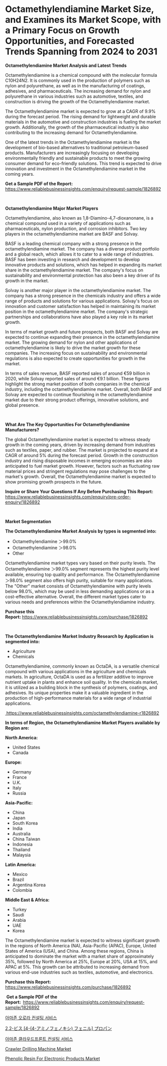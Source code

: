 <p><h1>Octamethylendiamine Market Size, and Examines its Market Scope, with a Primary Focus on Growth Opportunities, and Forecasted Trends Spanning from 2024 to 2031</h1></p><p><strong>Octamethylendiamine Market Analysis and Latest Trends</strong></p>
<p><p>Octamethylendiamine is a chemical compound with the molecular formula C10H24N2. It is commonly used in the production of polymers such as nylon and polyurethane, as well as in the manufacturing of coatings, adhesives, and pharmaceuticals. The increasing demand for nylon and polyurethane in various industries such as automotive, textiles, and construction is driving the growth of the Octamethylendiamine market.</p><p>The Octamethylendiamine market is expected to grow at a CAGR of 9.9% during the forecast period. The rising demand for lightweight and durable materials in the automotive and construction industries is fueling the market growth. Additionally, the growth of the pharmaceutical industry is also contributing to the increasing demand for Octamethylendiamine.</p><p>One of the latest trends in the Octamethylendiamine market is the development of bio-based alternatives to traditional petroleum-based products. Manufacturers are increasingly focusing on developing environmentally friendly and sustainable products to meet the growing consumer demand for eco-friendly solutions. This trend is expected to drive innovation and investment in the Octamethylendiamine market in the coming years.</p></p>
<p><strong>Get a Sample PDF of the Report:&nbsp;</strong> <a href="https://www.reliablebusinessinsights.com/enquiry/request-sample/1826892">https://www.reliablebusinessinsights.com/enquiry/request-sample/1826892</a></p>
<p>&nbsp;</p>
<p><strong>Octamethylendiamine Major Market Players</strong></p>
<p><p>Octamethylendiamine, also known as 1,8-Diamino-4,7-dioxanonane, is a chemical compound used in a variety of applications such as pharmaceuticals, nylon production, and corrosion inhibitors. Two key players in the octamethylendiamine market are BASF and Solvay.</p><p>BASF is a leading chemical company with a strong presence in the octamethylendiamine market. The company has a diverse product portfolio and a global reach, which allows it to cater to a wide range of industries. BASF has been investing in research and development to develop innovative products and solutions, which has helped in expanding its market share in the octamethylendiamine market. The company's focus on sustainability and environmental protection has also been a key driver of its growth in the market.</p><p>Solvay is another major player in the octamethylendiamine market. The company has a strong presence in the chemicals industry and offers a wide range of products and solutions for various applications. Solvay's focus on innovation and customer satisfaction has helped in maintaining its market position in the octamethylendiamine market. The company's strategic partnerships and collaborations have also played a key role in its market growth.</p><p>In terms of market growth and future prospects, both BASF and Solvay are expected to continue expanding their presence in the octamethylendiamine market. The growing demand for nylon and other applications of octamethylendiamine is likely to drive the market growth for these companies. The increasing focus on sustainability and environmental regulations is also expected to create opportunities for growth in the market.</p><p>In terms of sales revenue, BASF reported sales of around €59 billion in 2020, while Solvay reported sales of around €9.1 billion. These figures highlight the strong market position of both companies in the chemical industry, including the octamethylendiamine market. Overall, both BASF and Solvay are expected to continue flourishing in the octamethylendiamine market due to their strong product offerings, innovative solutions, and global presence.</p></p>
<p>&nbsp;</p>
<p><strong>What Are The Key Opportunities For Octamethylendiamine Manufacturers?</strong></p>
<p><p>The global Octamethylendiamine market is expected to witness steady growth in the coming years, driven by increasing demand from industries such as textiles, paper, and rubber. The market is projected to expand at a CAGR of around 5% during the forecast period. Growth in the construction industry and rising disposable incomes in emerging economies are also anticipated to fuel market growth. However, factors such as fluctuating raw material prices and stringent regulations may pose challenges to the market's growth. Overall, the Octamethylendiamine market is expected to show promising growth prospects in the future.</p></p>
<p><strong>Inquire or Share Your Questions If Any Before Purchasing This Report:</strong> <a href="https://www.reliablebusinessinsights.com/enquiry/pre-order-enquiry/1826892">https://www.reliablebusinessinsights.com/enquiry/pre-order-enquiry/1826892</a></p>
<p>&nbsp;</p>
<p><strong>Market Segmentation</strong></p>
<p><strong>The Octamethylendiamine Market Analysis by types is segmented into:</strong></p>
<p><ul><li>Octamethylendiamine ＞99.0%</li><li>Octamethylendiamine ＞98.0%</li><li>Other</li></ul></p>
<p><p>Octamethylendiamine market types vary based on their purity levels. The Octamethylendiamine ＞99.0% segment represents the highest purity level available, ensuring top quality and performance. The Octamethylendiamine ＞98.0% segment also offers high purity, suitable for many applications. The "Other" market consists of Octamethylendiamine with purity levels below 98.0%, which may be used in less demanding applications or as a cost-effective alternative. Overall, the different market types cater to various needs and preferences within the Octamethylendiamine industry.</p></p>
<p><strong>Purchase this Report:&nbsp;</strong><a href="https://www.reliablebusinessinsights.com/purchase/1826892">https://www.reliablebusinessinsights.com/purchase/1826892</a></p>
<p>&nbsp;</p>
<p><strong>The Octamethylendiamine Market Industry Research by Application is segmented into:</strong></p>
<p><ul><li>Agriculture</li><li>Chemicals</li></ul></p>
<p><p>Octamethylendiamine, commonly known as OctaDA, is a versatile chemical compound with various applications in the agriculture and chemicals markets. In agriculture, OctaDA is used as a fertilizer additive to improve nutrient uptake in plants and enhance soil quality. In the chemicals market, it is utilized as a building block in the synthesis of polymers, coatings, and adhesives. Its unique properties make it a valuable ingredient in the production of high-performance materials for a wide range of industrial applications.</p></p>
<p><a href="https://www.reliablebusinessinsights.com/octamethylendiamine-r1826892">&nbsp;https://www.reliablebusinessinsights.com/octamethylendiamine-r1826892</a></p>
<p><strong>In terms of Region, the Octamethylendiamine Market Players available by Region are:</strong></p>
<p>
    <p> <strong> North America: </strong>
        <ul>
            <li>United States</li>
            <li>Canada</li>
        </ul>
        </p> 
    <p> <strong> Europe: </strong>
        <ul>
            <li>Germany</li>
            <li>France</li>
            <li>U.K.</li>
            <li>Italy</li>
            <li>Russia</li>
        </ul>
        </p> 
    <p> <strong> Asia-Pacific: </strong>
        <ul>
            <li>China</li>
            <li>Japan</li>
            <li>South Korea</li>
            <li>India</li>
            <li>Australia</li>
            <li>China Taiwan</li>
            <li>Indonesia</li>
            <li>Thailand</li>
            <li>Malaysia</li>
        </ul>
        </p> 
    <p> <strong> Latin America: </strong>
        <ul>
            <li>Mexico</li>
            <li>Brazil</li>
            <li>Argentina Korea</li>
            <li>Colombia</li>
        </ul>
        </p> 
    <p> <strong> Middle East & Africa: </strong>
        <ul>
            <li>Turkey</li>
            <li>Saudi</li>
            <li>Arabia</li>
            <li>UAE</li>
            <li>Korea</li>
        </ul>
    </p>
    </p>
<p><p>The Octamethylendiamine market is expected to witness significant growth in the regions of North America (NA), Asia-Pacific (APAC), Europe, United States of America (USA), and China. Among these regions, China is anticipated to dominate the market with a market share of approximately 35%, followed by North America at 25%, Europe at 20%, USA at 15%, and APAC at 5%. This growth can be attributed to increasing demand from various end-use industries such as textiles, automotive, and electronics.</p></p>
<p><strong>Purchase this Report: </strong><a href="https://www.reliablebusinessinsights.com/purchase/1826892">https://www.reliablebusinessinsights.com/purchase/1826892</a></p>
<p>&nbsp;<strong>Get a Sample PDF of the Report:&nbsp;&nbsp;</strong><a href="https://www.reliablebusinessinsights.com/enquiry/request-sample/1826892">https://www.reliablebusinessinsights.com/enquiry/request-sample/1826892</a></p>
<p><strong></strong></p>
<p><p><a href="https://github.com/camron674/Market-Research-Report-List-1/blob/main/2043023143645.md">아마존 오로라 컨설팅 서비스</a></p><p><a href="https://github.com/CarlieShields/Market-Research-Report-List-1/blob/main/5285205137925.md">2,2-ビス [4-(4-アミノフェノキシ) フェニル] プロパン</a></p><p><a href="https://github.com/ROBERTS65DAVID/Market-Research-Report-List-1/blob/main/1912683143646.md">아마존 클라우드프론트 컨설팅 서비스</a></p><p><a href="https://issuu.com/reportprime-2/docs/crawler-drilling-machine-market-size-2030.pptx">Crawler Drilling Machine Market</a></p><p><a href="https://github.com/riwar777/Market-Research-Report-List-1/blob/main/phenolic-resin-for-electronic-products-market.md">Phenolic Resin For Electronic Products Market</a></p></p>